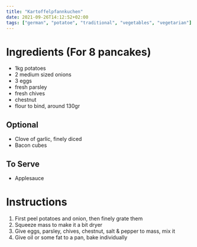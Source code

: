 ```yaml
---
title: "Kartoffelpfannkuchen"
date: 2021-09-26T14:12:52+02:00
tags: ["german", "potatoe", "traditional", "vegetables", "vegetarian"]
---
```

# Ingredients (For 8 pancakes)

- 1kg potatoes
- 2 medium sized onions
- 3 eggs
- fresh parsley
- fresh chives
- chestnut
- flour to bind, around  130gr

## Optional
- Clove of garlic, finely diced
- Bacon cubes

## To Serve
- Applesauce

# Instructions

1. First peel potatoes and onion, then finely grate them
1. Squeeze mass to make it a bit dryer
1. Give eggs, parsley, chives, chestnut, salt & pepper to mass, mix it
1. Give oil or some fat to a pan, bake individually
